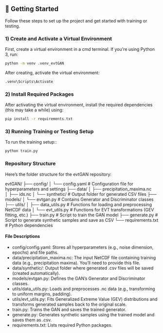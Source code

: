 ## 🚀 Getting Started

Follow these steps to set up the project and get started with training or testing.

### 1️) Create and Activate a Virtual Environment

First, create a virtual environment in a cmd terminal. If you're using Python 3, run:

```bash
python -m venv .venv_evtGAN
```

After creating, activate the virtual environment:

```bash
.venv\Scripts\Activate
```

### 2) Install Required Packages

After activating the virtual environment, install the required dependencies (this may take a while) using:

```bash
pip install -r requirements.txt
```

### 3) Running Training or Testing Setup

To run the training setup::

```bash
python train.py
```

### Repository Structure

Here’s the folder structure for the evtGAN repository:

evtGAN/
├── config/
│ └── config.yaml # Configuration file for hyperparameters and settings
├── data/
│ ├── precipitation_maxima.nc  
│ ├── ids.nc
│ └── synthetic/ # Output folder for generated CSV files
├── models/
│ └── evtgan.py # Contains Generator and Discriminator classes
├── utils/
│ ├── data_utils.py # Functions for loading and preprocessing NetCDF data
│ └── evt_utils.py # Functions for EVT transformations (GEV fitting, etc.)
├── train.py # Script to train the GAN model
├── generate.py # Script to generate synthetic samples and save as CSV
└── requirements.txt # Python dependencies

#### File Descriptions

- config/config.yaml: Stores all hyperparameters (e.g., noise dimension, epochs) and file paths.
- data/precipitation_maxima.nc: The input NetCDF file containing training data (e.g., precipitation maxima). You’ll need to provide this file.
- data/synthetic/: Output folder where generated .csv files will be saved (created automatically).
- models/evtgan.py: Defines the GAN’s Generator and Discriminator classes.
- utils/data_utils.py: Loads and preprocesses .nc data (e.g., transforming to uniform margins, padding).
- utils/evt_utils.py: Fits Generalized Extreme Value (GEV) distributions and transforms generated samples back to the original scale.
- train.py: Trains the GAN and saves the trained generator.
- generate.py: Generates synthetic samples using the trained model and saves them as .csv.
- requirements.txt: Lists required Python packages.
